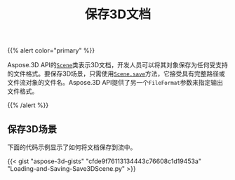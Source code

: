 ﻿---
title: 保存3D文档
type: docs
weight: 20
url: /zh/python-net/save-a-3d-document/
description: Aspose.3D API的场景类表示3D文档，开发人员可以以任何支持的文件格式保存其对象。
---
{{% alert color="primary" %}} 

Aspose.3D API的[`Scene`](https://reference.aspose.com/3d/net/aspose.threed/scene)类表示3D文档，开发人员可以将其对象保存为任何受支持的文件格式。要保存3D场景，只需使用[`Scene.save`](https://reference.aspose.com/3d/net/aspose.threed/scene/methods/save)方法，它接受具有完整路径或文件流对象的文件名。Aspose.3D API提供了另一个`FileFormat`参数来指定输出文件格式。

{{% /alert %}} 
## **保存3D场景**


下面的代码示例显示了如何将文档保存到流中。

{{< gist "aspose-3d-gists" "cfde9f76113134443c76608c1d19453a" "Loading-and-Saving-Save3DScene.py" >}}
